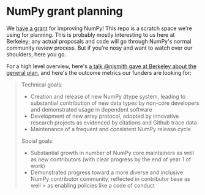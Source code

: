 NumPy grant planning
====================

We [have a grant](https://mail.python.org/pipermail/numpy-discussion/2017-October/077264.html) for improving NumPy! This repo is a scratch space we're using for planning. This is probably mostly interesting to us here at Berkeley; any actual proposals and code will go through NumPy's normal community review process. But if you're nosy and want to watch over our shoulders, here you go.

For a high level overview, here's [a talk @njsmith gave at Berkeley about the general plan](https://www.youtube.com/watch?v=fowHwlpGb34), and here's the outcome metrics our funders are looking for:

> Technical goals:
> 
> - Creation and release of new NumPy dtype system, leading to substantial contribution of new data types by non-core developers and demonstrated usage in dependent software
> - Development of new array protocol, adopted by innovative research projects as evidenced by citations and Github trace data
> - Maintenance of a frequent and consistent NumPy release cycle
> 
> Social goals:
> 
> - Substantial growth in number of NumPy core maintainers as well as new contributors (with clear progress by the end of year 1 of work)
> - Demonstrated progress toward a more diverse and inclusive NumPy contributor community, reflected in contributor base as well > as enabling policies like a code of conduct
